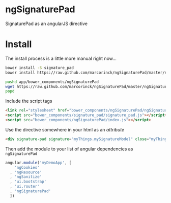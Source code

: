 ngSignaturePad
===

SignaturePad as an angularJS directive

Install
===

The install process is a little more manual right now...

```bash
bower install -S signature_pad
bower install https://raw.github.com/marcorinck/ngSignaturePad/master/ngSignaturePad.js

pushd app/bower_components/ngSignaturePad
wget https://raw.github.com/marcorinck/ngSignaturePad/master/ngSignaturePad.min.css
popd
```
    
Include the script tags

```html
<link rel="stylesheet" href="bower_components/ngSignaturePad/ngSignaturePad.min.css"></script>
<script src="bower_components/signature_pad/signature_pad.js"></script>
<script src="bower_components/ngSignaturePad/index.js"></script>
```

Use the directive somewhere in your html as an *attribute*

```html
<div signature-pad signature="myThings.mySignatureModel" close="myThings.myCloseFunction()"></div>
```

Then add the module to your list of angular dependencies as `ngSignaturePad`

```javascript
angular.module('myDemoApp', [
    'ngCookies'
  , 'ngResource'
  , 'ngSanitize'
  , 'ui.bootstrap'
  , 'ui.router'
  , 'ngSignaturePad'
  ])
```
